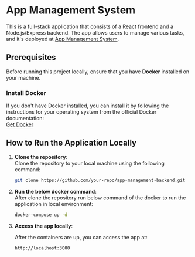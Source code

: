 # App Management System

This is a full-stack application that consists of a React frontend and a Node.js/Express backend. The app allows users to manage various tasks, and it's deployed at [App Management System](https://app-management-system.netlify.app/).

## Prerequisites

Before running this project locally, ensure that you have **Docker** installed on your machine.

### Install Docker

If you don't have Docker installed, you can install it by following the instructions for your operating system from the official Docker documentation:  
[Get Docker](https://docs.docker.com/get-docker/)

## How to Run the Application Locally

1. **Clone the repository**:  
   Clone the repository to your local machine using the following command:

   ```bash
   git clone https://github.com/your-repo/app-management-backend.git
   ```

2. **Run the below docker command**:  
   After clone the repository run below command of the docker to run the application in local environment:

   ```bash
   docker-compose up -d
   ```

3. **Access the app locally**:

   After the containers are up, you can access the app at:

   ```bash
   http://localhost:3000
   ```
